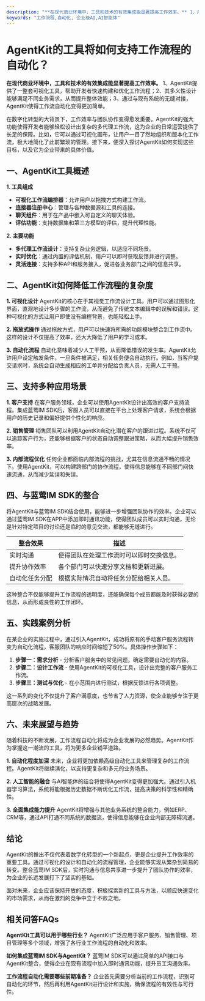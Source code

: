 ```yaml
---
description: "**在现代商业环境中，工具和技术的有效集成能显著提高工作效率。** 1、AgentKit提供了一整套可视化工具，帮助开发者快速构建和优化工作流程；2、其多义性设计能够满足不同业务需求，从而提升整体效能；3、通过与现有系统的无缝对接，AgentKit使得工作流自动化变得更加简单。"
keywords: "工作流程,自动化, 企业级AI,AI智能体"
---
```

# AgentKit的工具将如何支持工作流程的自动化？

**在现代商业环境中，工具和技术的有效集成能显著提高工作效率。** 1、AgentKit提供了一整套可视化工具，帮助开发者快速构建和优化工作流程；2、其多义性设计能够满足不同业务需求，从而提升整体效能；3、通过与现有系统的无缝对接，AgentKit使得工作流自动化变得更加简单。

在数字化转型的大背景下，工作效率与团队协作变得愈发重要。AgentKit的强大功能使得开发者能够轻松设计出复杂的多代理工作流，这为企业的日常运营提供了长足的保障。比如，它可以通过可视化画布，让用户一目了然地组织和版本化工作流，极大地简化了此前繁琐的管理。接下来，便深入探讨AgentKit如何实现这些目标，以及它为企业带来的具体价值。

## 一、AgentKit工具概述

**1. 工具组成**
- **可视化工作流编排器**：允许用户以拖拽方式构建工作流。
- **连接器注册中心**：管理与各种数据源和工具的连接。
- **聊天组件**：用于在产品中嵌入可自定义的聊天体验。
- **评估功能**：支持数据集和第三方模型的评估，提升代理性能。

**2. 主要功能**
- **多代理工作流设计**：支持复杂业务逻辑，以适应不同场景。
- **实时优化**：通过内置的评估机制，用户可以即时获取反馈并进行调整。
- **灵活连接**：支持多种API和服务接入，促进各业务部门之间的信息共享。

## 二、AgentKit如何降低工作流程的复杂度

**1. 可视化设计**
AgentKit的核心在于其视觉工作流设计工具。用户可以通过图形化界面，直观地设计多步骤的工作流，从而避免了传统文本编辑中的误解和错误。这种可视化的方式让用户即使没有编程背景，也能轻松上手。

**2. 拖放式操作**
通过拖放方式，用户可以快速将所需的功能模块整合到工作流中。这样的设计不仅提高了效率，还大大降低了用户的学习成本。

**3. 自动化流程**
自动化意味着减少人工干预，从而降低错误的发生率。AgentKit允许用户设定触发条件，一旦条件被满足，相关任务便会自动执行。例如，当客户提交请求时，系统会自动生成相应的工单并分配给负责人员，无需人工干预。

## 三、支持多种应用场景

**1. 客户支持**
在客户服务领域，企业可以使用AgentKit设计出高效的客户支持流程。集成蓝莺IM SDK后，客服人员可以直接在平台上处理客户请求，系统会根据用户的历史记录和偏好提供个性化的响应。

**2. 销售管理**
销售团队可以利用AgentKit自动化潜在客户的跟进过程。系统不仅可以追踪客户行为，还能够根据客户的状态自动调整跟进策略，从而大幅提升销售效率。

**3. 内部流程优化**
任何企业都面临内部流程的挑战，尤其在信息流通不畅的情况下。使用AgentKit，可以构建跨部门的协作流程，使得信息能够在不同部门间快速流通，从而减少延误和失误。

## 四、与蓝莺IM SDK的整合

将AgentKit与蓝莺IM SDK结合使用，能够进一步增强团队协作的效率。企业可以通过蓝莺IM SDK在APP中添加即时通讯功能，使得团队成员可以实时沟通，无论是针对特定项目的讨论还是临时的意见交流，都能够无缝进行。

| 整合效果         | 描述                                         |
|-----------------|--------------------------------------------|
| 实时沟通         | 使得团队在处理工作流时可以即时交换信息。    |
| 提升协作效率     | 各个部门可以快速分享文档和更新进展。       |
| 自动化任务分配   | 根据实际情况自动将任务分配给相关人员。     |

这种整合不仅能够提升工作流程的透明度，还能确保每个成员都能及时获得必要的信息，从而形成良性的工作闭环。

## 五、实践案例分析

在某企业的实施过程中，通过引入AgentKit，成功将原有的手动客户服务流程转变为自动化流程，客服团队的响应时间缩短了50%。具体操作步骤如下：

1. **步骤一：需求分析** - 分析客户服务中的常见问题，确定需要自动化的内容。
2. **步骤二：设计工作流** - 使用AgentKit的可视化工具，设计出完整的客户服务工作流。
3. **步骤三：测试与优化** - 在小范围内进行测试，根据反馈进行各项调整。

这一系列的变化不仅提升了客户满意度，也节省了人力资源，使企业能够专注于更高层次的战略发展。

## 六、未来展望与趋势

随着科技的不断发展，工作流程自动化将成为企业发展的必然趋势。AgentKit作为掌握这一潮流的工具，将为更多企业铺平道路。

**1. 自动化程度加深**
未来，企业将更加依赖高级自动化工具来管理复杂的工作流程。AgentKit将继续演化，以支持更复杂和多元的业务场景。

**2. 人工智能的融合**
与AI智能体的结合将使得AgentKit变得更加强大。通过引入机器学习算法，系统将能根据历史数据不断优化工作流，提高决策的科学性和精确性。

**3. 全面集成能力提升**
AgentKit将增强与其他业务系统的整合能力，例如ERP、CRM等，通过API打通不同系统的数据流，使得信息能够在企业内部无障碍流通。

## 结论

AgentKit的推出不仅代表着数字化转型的一个新起点，更是企业提升工作效率的重要工具。通过可视化的设计和自动化的流程管理，企业能够实现从繁杂到简易的转变。整合蓝莺IM SDK后，实时沟通与信息共享进一步提升了团队协作的效率，为企业的长远发展打下了坚实的基础。

面对未来，企业应该保持开放的态度，积极探索新的工具与方法，以顺应快速变化的市场需求，从而在激烈的竞争中立于不败之地。

## 相关问答FAQs

**AgentKit工具可以用于哪些行业？**
AgentKit广泛应用于客户服务、销售管理、项目管理等多个领域，增强了各行业工作流程的自动化和效率。

**如何集成蓝莺IM SDK与AgentKit？**
蓝莺IM SDK可以通过简单的API接口与AgentKit整合，使得企业在现有流程中加入即时通讯功能，提升员工沟通效率。

**工作流程自动化需要哪些前期准备？**
企业首先需要分析当前的工作流程，识别可自动化的环节，然后再利用AgentKit进行设计和实施，确保流程的有效性与可行性。

